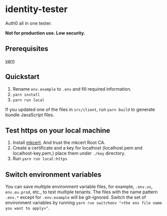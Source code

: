 # identity-tester

Auth0 all in one tester.

**Not for production use. Low security.**

## Prerequisites

[yarn](https://yarnpkg.com/)

## Quickstart

1. Rename `env.example` to `.env` and fill required information.
2. `yarn install`
3. `yarn run local`

If you updated one of the files in `src/client`, run `yarn build` to generate bundle JavaScript files.

## Test https on your local machine

1. Install [mkcert](https://github.com/FiloSottile/mkcert). And trust the mkcert Root CA.
2. Create a certificate and a key for localhost (localhost.pem and localhost-key.pem,) place them under `./key` directory.
3. Run `yarn run local:https`

## Switch environment variables

You can save multiple environment variable files, for example, `.env.us`, `env.eu.prod`, etc., to test multiple tenants.
The files with the name pattern `.env.*` except for `.env.example` will be git-ignored.
Switch the set of environment variables by running `yarn run switchenv "<the env file name you want to apply>"`.

